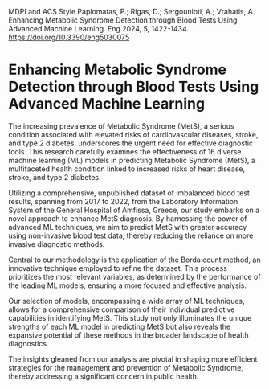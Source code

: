 MDPI and ACS Style
Paplomatas, P.; Rigas, D.; Sergounioti, A.; Vrahatis, A. Enhancing Metabolic Syndrome Detection through Blood Tests Using Advanced Machine Learning. Eng 2024, 5, 1422-1434. https://doi.org/10.3390/eng5030075


# Enhancing Metabolic Syndrome Detection through Blood Tests Using Advanced Machine Learning 

The increasing prevalence of Metabolic Syndrome (MetS), a serious condition associated with elevated risks of cardiovascular diseases, stroke, and type 2 diabetes, underscores the urgent need for effective diagnostic tools. This research carefully examines the effectiveness of 16 diverse machine learning (ML) models in predicting Metabolic Syndrome (MetS), a multifaceted health condition linked to increased risks of heart disease, stroke, and type 2 diabetes.

Utilizing a comprehensive, unpublished dataset of imbalanced blood test results, spanning from 2017 to 2022, from the Laboratory Information System of the General Hospital of Amfissa, Greece, our study embarks on a novel approach to enhance MetS diagnosis. By harnessing the power of advanced ML techniques, we aim to predict MetS with greater accuracy using non-invasive blood test data, thereby reducing the reliance on more invasive diagnostic methods.

Central to our methodology is the application of the Borda count method, an innovative technique employed to refine the dataset. This process prioritizes the most relevant variables, as determined by the performance of the leading ML models, ensuring a more focused and effective analysis.

Our selection of models, encompassing a wide array of ML techniques, allows for a comprehensive comparison of their individual predictive capabilities in identifying MetS. This study not only illuminates the unique strengths of each ML model in predicting MetS but also reveals the expansive potential of these methods in the broader landscape of health diagnostics.

The insights gleaned from our analysis are pivotal in shaping more efficient strategies for the management and prevention of Metabolic Syndrome, thereby addressing a significant concern in public health.
